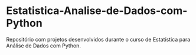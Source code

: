 # Estatistica-Analise-de-Dados-com-Python
Repositório com projetos desenvolvidos durante o curso de Estatística para Análise de Dados com Python.

